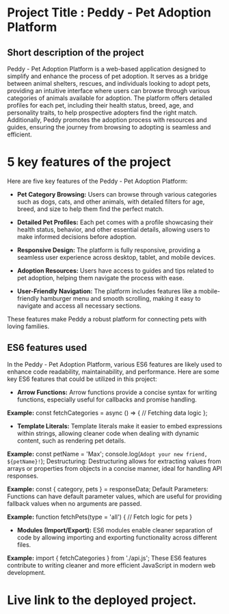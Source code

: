 # Project Title : Peddy - Pet Adoption Platform

## Short description of the project
Peddy - Pet Adoption Platform is a web-based application designed to simplify and enhance the process of pet adoption. It serves as a bridge between animal shelters, rescues, and individuals looking to adopt pets, providing an intuitive interface where users can browse through various categories of animals available for adoption. The platform offers detailed profiles for each pet, including their health status, breed, age, and personality traits, to help prospective adopters find the right match. Additionally, Peddy promotes the adoption process with resources and guides, ensuring the journey from browsing to adopting is seamless and efficient.
# 5 key features of the project
Here are five key features of the Peddy - Pet Adoption Platform:

- **Pet Category Browsing:** Users can browse through various categories such as dogs, cats, and other animals, with detailed filters for age, breed, and size to help them find the perfect match.

- **Detailed Pet Profiles:** Each pet comes with a profile showcasing their health status, behavior, and other essential details, allowing users to make informed decisions before adoption.

- **Responsive Design:** The platform is fully responsive, providing a seamless user experience across desktop, tablet, and mobile devices.

- **Adoption Resources:** Users have access to guides and tips related to pet adoption, helping them navigate the process with ease.

- **User-Friendly Navigation:** The platform includes features like a mobile-friendly hamburger menu and smooth scrolling, making it easy to navigate and access all necessary sections.

These features make Peddy a robust platform for connecting pets with loving families.

## ES6 features used

In the Peddy - Pet Adoption Platform, various ES6 features are likely used to enhance code readability, maintainability, and performance. Here are some key ES6 features that could be utilized in this project:

- **Arrow Functions:** Arrow functions provide a concise syntax for writing functions, especially useful for callbacks and promise handling.

**Example:**
const fetchCategories = async () => {
  // Fetching data logic
};
- **Template Literals:** Template literals make it easier to embed expressions within strings, allowing cleaner code when dealing with dynamic content, such as rendering pet details.

**Example:**
const petName = 'Max';
console.log(`Adopt your new friend, ${petName}!`);
Destructuring: Destructuring allows for extracting values from arrays or properties from objects in a concise manner, ideal for handling API responses.

**Example:**
const { category, pets } = responseData;
Default Parameters: Functions can have default parameter values, which are useful for providing fallback values when no arguments are passed.

**Example:**
function fetchPets(type = 'all') {
  // Fetch logic for pets
}
- **Modules (Import/Export):** ES6 modules enable cleaner separation of code by allowing importing and exporting functionality across different files.

**Example:**
import { fetchCategories } from './api.js';
These ES6 features contribute to writing cleaner and more efficient JavaScript in modern web development.

# Live link to the deployed project.
  
